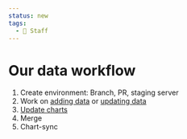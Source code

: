 ```yaml
---
status: new
tags:
  - 👷 Staff
---
```


# Our data workflow

1. Create environment: Branch, PR, staging server
2. Work on [adding data](add-data.md) or [updating data](update-data.md)
3. [Update charts](update-charts.md)
4. Merge
5. Chart-sync
